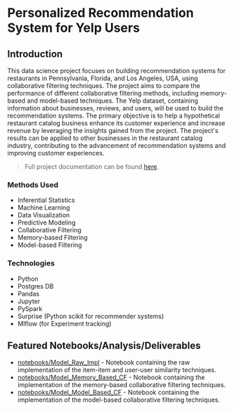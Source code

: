 # Personalized Recommendation System for Yelp Users

## Introduction

This data science project focuses on building recommendation systems for restaurants in Pennsylvania, Florida, and Los Angeles, USA, using collaborative filtering techniques. The project aims to compare the performance of different collaborative filtering methods, including memory-based and model-based techniques. The Yelp dataset, containing information about businesses, reviews, and users, will be used to build the recommendation systems. The primary objective is to help a hypothetical restaurant catalog business enhance its customer experience and increase revenue by leveraging the insights gained from the project. The project's results can be applied to other businesses in the restaurant catalog industry, contributing to the advancement of recommendation systems and improving customer experiences.

> Full project documentation can be found [here](./docs/03_FinalReport.pdf).

### Methods Used

- Inferential Statistics
- Machine Learning
- Data Visualization
- Predictive Modeling
- Collaborative Filtering
- Memory-based Filtering
- Model-based Filtering

### Technologies

- Python
- Postgres DB
- Pandas
- Jupyter
- PySpark 
- Surprise (Python scikit for recommender systems)
- Mlflow (for Experiment tracking)

## Featured Notebooks/Analysis/Deliverables

- [notebooks/Model_Raw_Impl](./notebooks/Model_Raw_Impl.ipynb) - Notebook containing the raw implementation of the item-item and user-user similarity techniques.
- [notebooks/Model_Memory_Based_CF](./notebooks/Model_Memory_Based_CF.ipynb) - Notebook containing the implementation of the memory-based collaborative filtering techniques.
- [notebooks/Model_Model_Based_CF](./notebooks/Model_Model_Based_CF.ipynb) - Notebook containing the implementation of the model-based collaborative filtering techniques.
